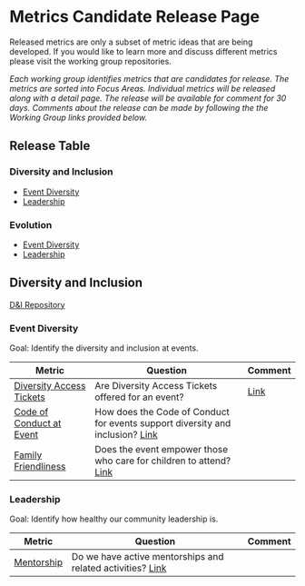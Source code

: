 # Metrics Candidate Release Page

Released metrics are only a subset of metric ideas that are being developed. If you would like to learn more and discuss different metrics please visit the working group repositories.

*Each working group identifies metrics that are candidates for release. The metrics are sorted into Focus Areas. Individual metrics will be released along with a detail page. The release will be available for comment for 30 days. Comments about the release can be made by following the the Working Group links provided below.*

## Release Table
### Diversity and Inclusion
* [Event Diversity](#user-content-event-diversity)
* [Leadership](#user-content-leadership)
### Evolution
* [Event Diversity](#user-content-event-diversity)
* [Leadership](#user-content-leadership)

## Diversity and Inclusion
[D&I Repository]()

### Event Diversity

Goal: Identify the diversity and inclusion at events.

| **Metric** | **Question** | **Comment**
|---|---|---|
[Diversity Access Tickets](https://chaoss.community/release-prototype-diversity-access-tickets/) | Are Diversity Access Tickets offered for an event? | [Link]()
[Code of Conduct at Event](https://chaoss.community/release-prototype-code-of-conduct-at-event/) | How does the Code of Conduct for events support diversity and inclusion? [Link]()
[Family Friendliness](https://chaoss.community/release-prototype-family-friendliness/) | Does the event empower those who care for children to attend? [Link]()

### Leadership

Goal: Identify how healthy our community leadership is.

**Metric** | **Question** |**Comment**
---|---|---|
[Mentorship](https://chaoss.community/release-prototype-mentorship/) | Do we have active mentorships and related activities? [Link]()

